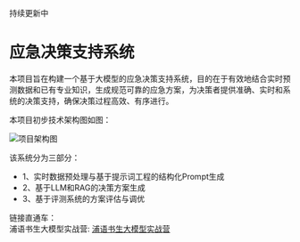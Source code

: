持续更新中

# 应急决策支持系统
本项目旨在构建一个基于大模型的应急决策支持系统，目的在于有效地结合实时预测数据和已有专业知识，生成规范可靠的应急方案，为决策者提供准确、实时和系统的决策支持，确保决策过程高效、有序进行。

本项目初步技术架构图如图：

![项目架构图](https://github.com/user-attachments/assets/4865beca-f062-4d8c-88fe-5713e99cba86)

该系统分为三部分：
 - 1、实时数据预处理与基于提示词工程的结构化Prompt生成
 - 2、基于LLM和RAG的决策方案生成
 - 3、基于评测系统的方案评估与调优



链接直通车：<br>
浦语书生大模型实战营: [浦语书生大模型实战营](https://github.com/InternLM/Tutorial)

